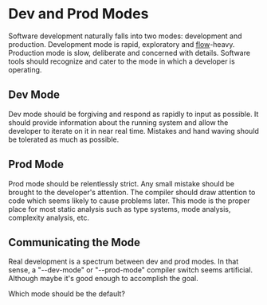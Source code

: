# Dev and Prod Modes

Software development naturally falls into two modes: development and production.  Development mode is rapid, exploratory and [flow](http://en.wikipedia.org/wiki/Flow_(psychology))-heavy.  Production mode is slow, deliberate and concerned with details.  Software tools should recognize and cater to the mode in which a developer is operating.

## Dev Mode

Dev mode should be forgiving and respond as rapidly to input as possible.  It should provide information about the running system and allow the developer to iterate on it in near real time.  Mistakes and hand waving should be tolerated as much as possible.

## Prod Mode

Prod mode should be relentlessly strict.  Any small mistake should be brought to the developer's attention.  The compiler should draw attention to code which seems likely to cause problems later.  This mode is the proper place for most static analysis such as type systems, mode analysis, complexity analysis, etc.


## Communicating the Mode

Real development is a spectrum between dev and prod modes.  In that sense, a "--dev-mode" or "--prod-mode" compiler switch seems artificial.  Although maybe it's good enough to accomplish the goal.

Which mode should be the default?
